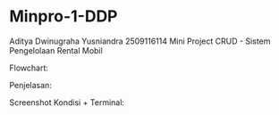 # Minpro-1-DDP
Aditya Dwinugraha Yusniandra 2509116114
Mini Project CRUD - Sistem Pengelolaan Rental Mobil

Flowchart:

Penjelasan:

Screenshot Kondisi + Terminal:
